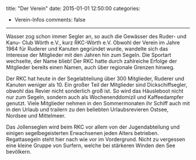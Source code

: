 title: "Der Verein"
date: 2015-01-01 12:50:00
categories:
 - Verein-Infos
comments: false
---

Wasser zog schon immer Segler an, so auch die Gewässer des Ruder- und Kanu- Club Wörth e.V., kurz RKC-Wörth e.V. Obwohl der Verein im Jahre 1964 für Ruderer und Kanuten gegründet wurde, wandelte sich das Interesse der Mitglieder mit den Jahren hin zum Segeln. Die Sportart wechselte, der Name blieb! Der RKC hatte durch zahlreiche Erfolge der Mitglieder bereits einen Namen, auch über regionale Grenzen hinweg.

<!-- more -->

Der RKC hat heute in der Segelabteilung über 300 Mitglieder, Ruderer und Kanuten weniger als 10. Ein großer Teil der Mitglieder sind Dickschiffsegler, obwohl das Revier nicht sonderlich groß ist. So wird das Häusleboot nicht nur zum Segeln, sondern auch als Wochenenddomizil und Kaffeedampfer genutzt. Viele Mitglieder nehmen in den Sommermonaten ihr Schiff auch mit in den Urlaub und trailern zu den beliebten Urlaubsrevieren Ostsee, Nordsee und Mittelmeer.

Das Jollenseglen wird beim RKC vor allem von der Jugendabteilung und einigen segelbegeisterten Erwachsenen jeden Alters betrieben. Regattasegeln steht hier nach wie vor im Vordergrund. Nicht zu vergessen eine kleine Gruppe von Surfern, welche bei stärkeren Winden den See bevölkern.

